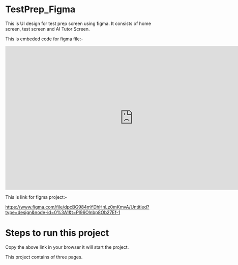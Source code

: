 # TestPrep_Figma

This is UI design for test prep screen using figma. It consists of home screen, test screen and AI Tutor Screen.

This is embeded code for figma file:- 

<iframe style="border: 1px solid rgba(0, 0, 0, 0.1);" width="800" height="450" src="https://www.figma.com/embed?embed_host=share&url=https%3A%2F%2Fwww.figma.com%2Ffile%2FdpcBG984mYDhHnLz0mKmvA%2FUntitled%3Ftype%3Ddesign%26node-id%3D0%253A1%26t%3DPl96Olnbp8Ob27Ef-1" allowfullscreen></iframe>

This is link for figma project:- 

https://www.figma.com/file/dpcBG984mYDhHnLz0mKmvA/Untitled?type=design&node-id=0%3A1&t=Pl96Olnbp8Ob27Ef-1

# Steps to run this project

Copy the above link in your browser it will start the project.

This project contains of three pages.

